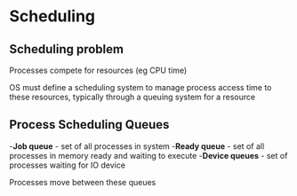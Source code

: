 
# Scheduling

## Scheduling problem

Processes compete for resources (eg CPU time)

OS must define a scheduling system to manage process access time to these resources, typically through a queuing system for a resource

## Process Scheduling Queues

-**Job queue** - set of all processes in system
-**Ready queue** - set of all processes in memory ready and waiting to execute
-**Device queues** - set of processes waiting for IO device

Processes move between these queues



